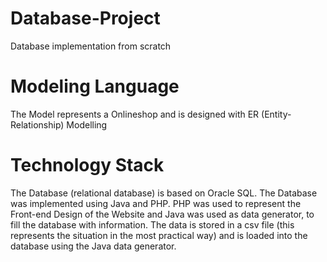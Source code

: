 # Database-Project
Database implementation from scratch

# Modeling Language
The Model represents a Onlineshop and is designed with ER (Entity-Relationship) Modelling

# Technology Stack
The Database (relational database) is based on Oracle SQL.
The Database was implemented using Java and PHP. PHP was used to represent the Front-end Design of the Website and Java was used as data generator, to fill the database with information.
The data is stored in a csv file (this represents the situation in the most practical way) and is loaded into the database using the Java data generator.
